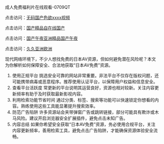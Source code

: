 成人免费福利片在线观看-0709QT

点击访问：<a href="https://heiliaozj3tjd.pages.dev">无码国产色欲xxxx视频</a>

点击访问：<a href="https://cfad.pages.dev/">国产精品自在线国产</a>

点击访问：<a href="https://heiliaoxqkkct.pages.dev">国产午夜亚洲精品国产午夜</a>

点击访问：<a href="https://heiliaowzu4ur.pages.dev">久久亚洲欧洲</a>

现代网络环境下，不少人想找免费的日本AV资源，但如何避免潜在风险呢？本文为你解析如何保障安全、合法地获取“日本AV免费”资源。
1. 使用正规平台
挑选安全可靠的网站非常重要。非法平台不仅存在版权问题，还可能携带病毒或恶意程序。推荐使用认证平台，以保障用户权益和信息安全。
2. 查看平台活跃度
常更新的平台说明其运营良好，资源也相对较新。关注内容更新频率有助于及时获取最新影视内容。
3. 利用检索功能节省时间
通过分类、标签、搜索等功能可以快速锁定你想看的内容。熟练使用这些工具能显著提升搜索效率。
4. 防范广告陷阱
许多资源站会夹带弹窗广告或跳转链接，部分可能具有欺诈或木马风险。建议开启浏览器安全扩展插件，避免点击未知广告。
5. 内容总结
如果你希望安全获取“日本AV免费”资源，务必使用合规平台，关注内容更新频率，善用检索工具，避免点击广告陷阱，才能确保资源体验安全流畅。



<span style="display:none;">[Canonical link]( https://github.com/aad0700925/849561 ）</span>
